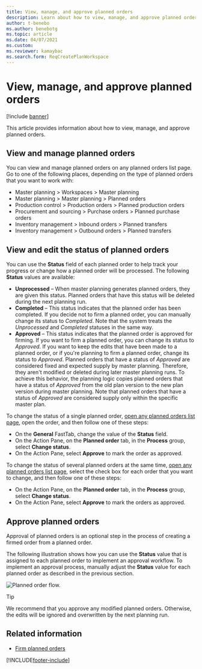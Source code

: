 ```yaml
---
title: View, manage, and approve planned orders
description: Learn about how to view, manage, and approve planned orders, including outlines and step-by-step processes for viewing and editing planned order statuses. 
author: t-benebo
ms.author: benebotg
ms.topic: article
ms.date: 04/07/2021
ms.custom: 
ms.reviewer: kamaybac
ms.search.form: ReqCreatePlanWorkspace
---
```


# View, manage, and approve planned orders

[!include [banner](../../includes/banner.md)]

This article provides information about how to view, manage, and approve planned orders.

## <a name="view-planned-orders"></a>View and manage planned orders

You can view and manage planned orders on any planned orders list page. Go to one of the following places, depending on the type of planned orders that you want to work with:

- Master planning \> Workspaces \> Master planning
- Master planning \> Master planning \> Planned orders
- Production control \> Production orders \> Planned production orders
- Procurement and sourcing \> Purchase orders \> Planned purchase orders
- Inventory management \> Inbound orders \> Planned transfers
- Inventory management \> Outbound orders \> Planned transfers

## View and edit the status of planned orders

You can use the **Status** field of each planned order to help track your progress or change how a planned order will be processed. The following **Status** values are available:

- **Unprocessed** – When master planning generates planned orders, they are given this status. Planned orders that have this status will be deleted during the next planning run.
- **Completed** – This status indicates that the planned order has been completed. If you decide not to firm a planned order, you can manually change its status to *Completed*. Note that the system treats the *Unprocessed* and *Completed* statuses in the same way.
- **Approved** – This status indicates that the planned order is approved for firming. If you want to firm a planned order, you can change its status to *Approved*. If you want to keep the edits that have been made to a planned order, or if you're planning to firm a planned order, change its status to *Approved*. Planned orders that have a status of *Approved* are considered fixed and expected supply by master planning. Therefore, they aren't modified or deleted during later master planning runs. To achieve this behavior, the planning logic copies planned orders that have a status of *Approved* from the old plan version to the new plan version during master planning. Note that planned orders that have a status of *Approved* are considered supply only within the specific master plan.

To change the status of a single planned order, [open any planned orders list page](#view-planned-orders), open the order, and then follow one of these steps:

- On the **General** FastTab, change the value of the **Status** field.
- On the Action Pane, on the **Planned order** tab, in the **Process** group, select **Change status**.
- On the Action Pane, select **Approve** to mark the order as approved.

To change the status of several planned orders at the same time, [open any planned orders list page](#view-planned-orders), select the check box for each order that you want to change, and then follow one of these steps:

- On the Action Pane, on the **Planned order** tab, in the **Process** group, select **Change status**.
- On the Action Pane, select **Approve** to mark the orders as approved.

## Approve planned orders

Approval of planned orders is an optional step in the process of creating a firmed order from a planned order.

The following illustration shows how you can use the **Status** value that is assigned to each planned order to implement an approval workflow. To implement an approval process, manually adjust the **Status** value for each planned order as described in the previous section.

![Planned order flow.](media/approved-planned-orders-1.png)

> [!TIP]
> We recommend that you approve any modified planned orders. Otherwise, the edits will be ignored and overwritten by the next planning run.

## Related information

- [Firm planned orders](planned-order-firming.md)

[!INCLUDE[footer-include](../../../includes/footer-banner.md)]
